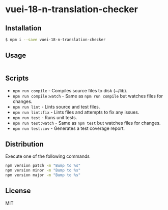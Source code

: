 # vuei-18-n-translation-checker


## Installation
```bash
$ npm i --save vuei-18-n-translation-checker
```

## Usage
```javascript

```

## Scripts
* `npm run compile` - Compiles source files to disk (~/lib).
* `npm run compile:watch` - Same as `npm run compile` but watches files for changes.
* `npm run lint` - Lints source and test files.
* `npm run lint:fix` - Lints files and attempts to fix any issues.
* `npm run test` - Runs unit tests.
* `npm run test:watch` - Same as `npm test` but watches files for changes.
* `npm run test:cov` - Generates a test coverage report.

## Distribution
Execute one of the following commands
```bash
npm version patch -m "Bump to %s"
npm version minor -m "Bump to %s"
npm version major -m "Bump to %s"
```
## License
MIT
